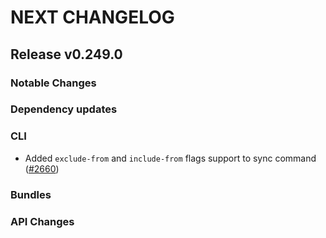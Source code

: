 # NEXT CHANGELOG

## Release v0.249.0

### Notable Changes

### Dependency updates

### CLI
* Added `exclude-from` and `include-from` flags support to sync command ([#2660](https://github.com/databricks/cli/pull/2660))

### Bundles

### API Changes
